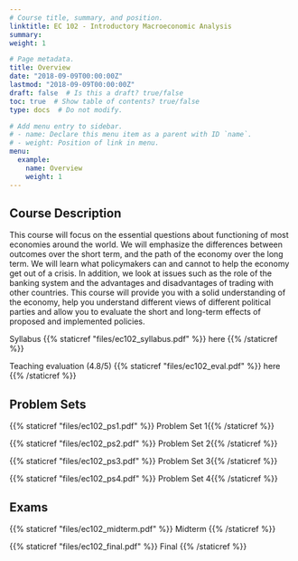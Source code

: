```yaml
---
# Course title, summary, and position.
linktitle: EC 102 - Introductory Macroeconomic Analysis                                     
summary: 
weight: 1

# Page metadata.
title: Overview
date: "2018-09-09T00:00:00Z"
lastmod: "2018-09-09T00:00:00Z"
draft: false  # Is this a draft? true/false
toc: true  # Show table of contents? true/false
type: docs  # Do not modify.

# Add menu entry to sidebar.
# - name: Declare this menu item as a parent with ID `name`.
# - weight: Position of link in menu.
menu:
  example:
    name: Overview
    weight: 1
---
```


## Course Description

This course will focus on the essential questions about functioning of most economies around the world. We will emphasize the differences between outcomes over the short term, and the path of the economy over the long term. We will learn what policymakers can and cannot to help the economy get out of a crisis. In addition, we look at issues such as the role of the banking system and the advantages and disadvantages of trading with other countries. This course will provide you with a solid understanding of the economy, help you understand different views of different political parties and allow you to evaluate the short and long-term effects of proposed and implemented policies.

Syllabus {{% staticref "files/ec102_syllabus.pdf" %}} here {{% /staticref %}}

Teaching evaluation (4.8/5) {{% staticref "files/ec102_eval.pdf" %}} here {{% /staticref %}}  

## Problem Sets

{{% staticref "files/ec102_ps1.pdf" %}} Problem Set 1{{% /staticref %}}

{{% staticref "files/ec102_ps2.pdf" %}} Problem Set 2{{% /staticref %}}

{{% staticref "files/ec102_ps3.pdf" %}} Problem Set 3{{% /staticref %}}

{{% staticref "files/ec102_ps4.pdf" %}} Problem Set 4{{% /staticref %}}

## Exams

{{% staticref "files/ec102_midterm.pdf" %}} Midterm {{% /staticref %}}

{{% staticref "files/ec102_final.pdf" %}} Final {{% /staticref %}}
